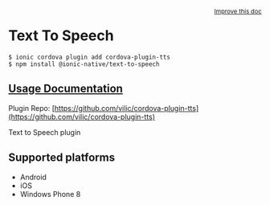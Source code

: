 <a style="float:right;font-size:12px;" href="http://github.com/ionic-team/ionic-native/edit/master/src/@ionic-native/plugins/text-to-speech/index.ts#L10">
  Improve this doc
</a>

# Text To Speech

```
$ ionic cordova plugin add cordova-plugin-tts
$ npm install @ionic-native/text-to-speech
```

## [Usage Documentation](https://ionicframework.com/docs/native/text-to-speech/)

Plugin Repo: [https://github.com/vilic/cordova-plugin-tts](https://github.com/vilic/cordova-plugin-tts)

Text to Speech plugin

## Supported platforms
- Android
- iOS
- Windows Phone 8



